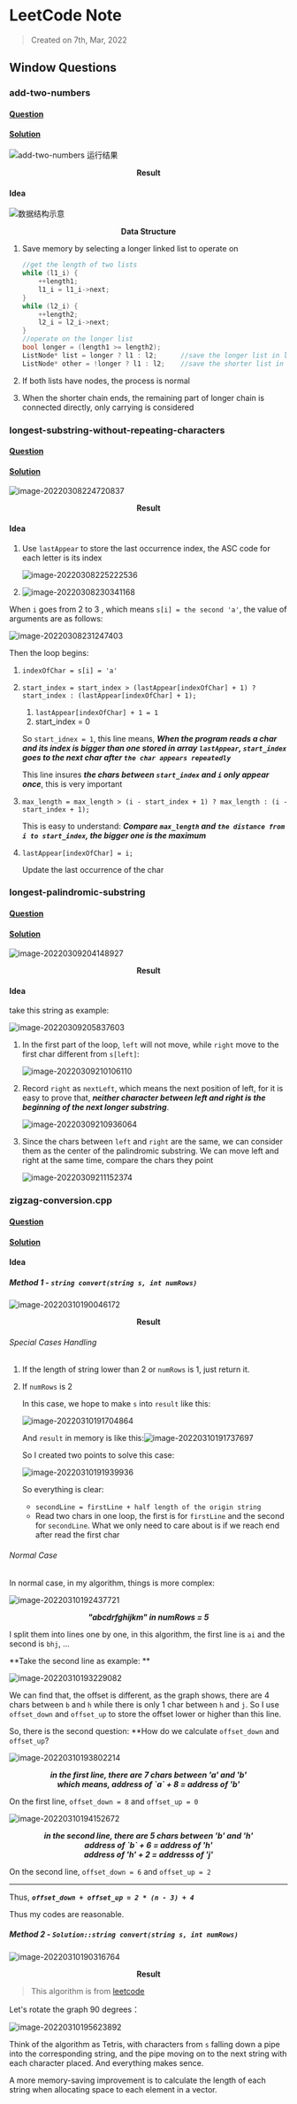 # LeetCode Note

> Created on 7th, Mar, 2022

## Window Questions

### add-two-numbers

#### [Question](https://leetcode-cn.com/problems/add-two-numbers/submissions/)

#### [Solution](./add-two-numbers.cpp)

![add-two-numbers 运行结果](README.assets/image-20220307172620775-16466451947221.png)

<center><b>Result</b></center>

#### Idea

![数据结构示意](README.assets/image-20220307172932511.png)

<center><b>Data Structure</b></center>

1. Save memory by selecting a longer linked list to operate on

    ```cpp
    //get the length of two lists
    while (l1_i) {
    	++length1;
    	l1_i = l1_i->next;
    }
    while (l2_i) {
    	++length2;
    	l2_i = l2_i->next;
    }
    //operate on the longer list
    bool longer = (length1 >= length2);
    ListNode* list = longer ? l1 : l2;		//save the longer list in list
    ListNode* other = !longer ? l1 : l2;	//save the shorter list in other
    ```

2. If both lists have nodes, the process is normal

3. When the shorter chain ends, the remaining part of longer chain is connected directly, only carrying is considered



### longest-substring-without-repeating-characters

#### [Question](https://leetcode-cn.com/problems/longest-substring-without-repeating-characters/)

#### [Solution](./longest-substring-without-repeating-characters.cpp)

![image-20220308224720837](README.assets/image-20220308224720837.png)

<center><b>Result</b></center>

#### Idea

1. Use `lastAppear` to store the last occurrence index, the ASC code for each letter is its index

    ![image-20220308225222536](README.assets/image-20220308225222536.png)

2. ![image-20220308230341168](README.assets/image-20220308230341168.png)

    

When `i` goes from 2 to 3 , which means `s[i] = the second 'a'`, the value of arguments are as follows:

![image-20220308231247403](README.assets/image-20220308231247403.png)

Then the loop begins:

1. `indexOfChar = s[i] = 'a'`

2. `start_index = start_index > (lastAppear[indexOfChar] + 1) ? start_index : (lastAppear[indexOfChar] + 1);`

    1. `lastAppear[indexOfChar] + 1 = 1`
    2. start_index = 0

    So `start_idnex = 1`, this line means, ***When the program reads a char and its index is bigger than one stored in array `lastAppear`, `start_index` goes to the next char after `the char appears repeatedly`***

    This line insures ***the chars between `start_index` and `i` only appear once***, this is very important

3. `max_length = max_length > (i - start_index + 1) ? max_length : (i - start_index + 1);`

    This is easy to understand: ***Compare `max_length` and `the distance from i to start_index`, the bigger one is the maximum***

4. `lastAppear[indexOfChar] = i;`

    Update the last occurrence of the char

### longest-palindromic-substring

#### [Question](https://leetcode-cn.com/problems/longest-palindromic-substring/)

#### [Solution](./longest-palindromic-substring.cpp)

![image-20220309204148927](README.assets/image-20220309204148927.png)

<center><b>Result</b></center>

#### Idea

take this string as example:

![image-20220309205837603](README.assets/image-20220309205837603.png)

1. In the first part of the loop, `left` will not move, while `right` move to the first char different from `s[left]`:

    ![image-20220309210106110](README.assets/image-20220309210106110.png)

2. Record `right` as `nextLeft`, which means the next position of left, for it is easy to prove that, ***neither character between left and right is the beginning of the next longer substring***. 

    ![image-20220309210936064](README.assets/image-20220309210936064.png)

3. Since the chars between `left` and `right` are the same, we can consider them as the center of the palindromic substring. We can move left and right at the same time, compare the chars they point

    ![image-20220309211152374](README.assets/image-20220309211152374.png)



### zigzag-conversion.cpp

#### [Question](https://leetcode-cn.com/problems/zigzag-conversion/)

#### [Solution](./zigzag-conversion.cpp)

#### Idea

##### Method 1 - `string convert(string s, int numRows)`

![image-20220310190046172](README.assets/image-20220310190046172.png)

<center><b>Result</b></center>

###### Special Cases Handling

1. If the length of string lower than 2 or `numRows` is 1, just return it.

2. If `numRows` is 2

    In this case, we hope to make `s` into `result` like this:

    ![image-20220310191704864](README.assets/image-20220310191704864.png)

    And `result` in memory is like this:![image-20220310191737697](README.assets/image-20220310191737697.png)

    So I created two points to solve this case:

    ![image-20220310191939936](README.assets/image-20220310191939936.png)

    So everything is clear: 

    - `secondLine = firstLine + half length of the origin string`
    - Read two chars in one loop, the first is for `firstLine` and the second for `secondLine`. What we only need to care about is if we reach end after read the first char

###### Normal Case

In normal case, in my algorithm, things is more complex:

![image-20220310192437721](README.assets/image-20220310192437721.png)

<center><b><i>"abcdrfghijkm" in numRows = 5</i></b></center>

I split them into lines one by one, in this algorithm, the first line is `ai` and the second is `bhj`, ...

**Take the second line as example: **

![image-20220310193229082](README.assets/image-20220310193229082.png)

We can find that, the offset is different, as the graph shows, there are 4 chars between `b` and `h` while there is only 1 char between `h` and `j`. So I use `offset_down` and `offset_up` to store the offset lower or higher than this line.

So, there is the second question: **How do we calculate `offset_down` and `offset_up`?

![image-20220310193802214](README.assets/image-20220310193802214.png)

<center><b><i>in the first line, there are 7 chars between 'a' and 'b'</br>which means, address of `a` + 8 = address of 'b'</i></b></center>

On the first line, `offset_down = 8` and `offset_up = 0`

![image-20220310194152672](README.assets/image-20220310194152672.png)

<center><b><i>in the second line, there are 5 chars between 'b' and 'h'</br>address of `b` + 6 = address of 'h'</br>address of 'h' + 2 = addresss of 'j'</i></b></center>

On the second line, `offset_down = 6` and `offset_up = 2`

******

Thus, ***`offset_down + offset_up = 2 * (n - 3) + 4`***

Thus my codes are reasonable.



##### Method 2 - `Solution::string convert(string s, int numRows)`

![image-20220310190316764](README.assets/image-20220310190316764.png)

<center><b>Result</b></center>

> This algorithm is from [leetcode](https://leetcode-cn.com)

Let's rotate the graph 90 degrees：

![image-20220310195623892](README.assets/image-20220310195623892.png)

Think of the algorithm as Tetris, with characters from `s` falling down a pipe into the corresponding string, and the pipe moving on to the next string with each character placed. And everything makes sence.

A more memory-saving improvement is to calculate the length of each string when allocating space to each element in a vector.
